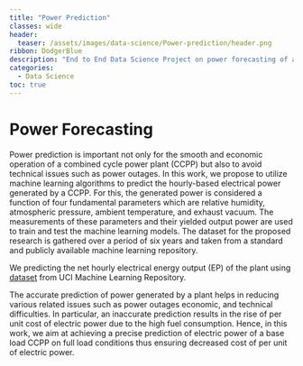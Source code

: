 ```yaml
---
title: "Power Prediction"
classes: wide
header:
  teaser: /assets/images/data-science/Power-prediction/header.png
ribbon: DodgerBlue
description: "End to End Data Science Project on power forecasting of a compined power plant using machine learning algorithms ..."
categories:
  - Data Science
toc: true
---
```


# Power Forecasting

Power prediction is important not only for the smooth and economic operation of a combined cycle power plant (CCPP) but also to avoid technical issues such as power outages. In this work, we propose to utilize machine learning algorithms to predict the hourly-based electrical power generated by a CCPP. For this, the generated power is considered a function of four fundamental parameters which are relative humidity, atmospheric pressure, ambient temperature, and exhaust vacuum. The measurements of these parameters and their yielded output power are used to train and test the machine learning models. The dataset for the proposed research is gathered over a period of six years and taken from a standard and publicly available machine learning repository.

We predicting the net hourly electrical energy output (EP) of the plant using [dataset](https://archive.ics.uci.edu/ml/datasets/Combined+Cycle+Power+Plant) from UCI Machine Learning Repository.

The accurate prediction of power generated by a plant helps in reducing various related issues such as power outages economic, and technical difficulties. In particular, an inaccurate prediction results in the rise of per unit cost of
electric power due to the high fuel consumption. Hence, in this work, we aim at achieving a precise prediction of
electric power of a base load CCPP on full load conditions thus ensuring decreased cost of per unit of electric power.
